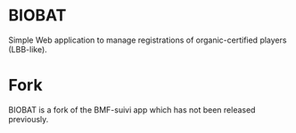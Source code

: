 # BIOBAT
Simple Web application to manage registrations of organic-certified players (LBB-like).
# Fork
BIOBAT is a fork of the BMF-suivi app which has not been released previously.
